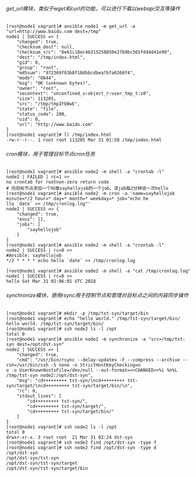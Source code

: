 ###### get_url模块，类似于wget和curl的功能，可以进行下载以webapi交互等操作
	[root@node1 vagrant]# ansible node1 -m get_url -a "url=http://www.baidu.com dest=/tmp"    
	node1 | SUCCESS => {                                                                      
	    "changed": true,                                                                      
	    "checksum_dest": null,                                                                
	    "checksum_src": "8e61c18ec4b315258850e27b9bc565fd44d41e90",                           
	    "dest": "/tmp/index.html",                                                            
	    "gid": 0,                                                                             
	    "group": "root",                                                                      
	    "md5sum": "972369f03b8f10dbbcdbea7bfa0260f4",                                         
	    "mode": "0644",                                                                       
	    "msg": "OK (unknown bytes)",                                                          
	    "owner": "root",                                                                      
	    "secontext": "unconfined_u:object_r:user_tmp_t:s0",                                   
	    "size": 113285,                                                                       
	    "src": "/tmp/tmpIFb0wE",                                                              
	    "state": "file",                                                                      
	    "status_code": 200,                                                                   
	    "uid": 0,                                                                             
	    "url": "http://www.baidu.com"                                                         
	}
	[root@node1 vagrant]# ll /tmp/index.html
	-rw-r--r--. 1 root root 113285 Mar 31 01:58 /tmp/index.html

###### cron模块，用于管理目标节点cron任务                      
	[root@node1 vagrant]# ansible node2 -m shell -a "crontab -l"                                                            
	node2 | FAILED | rc=1 >>                                                                                                
	no crontab for rootnon-zero return code                                                                                 
	# 向目标节点添加一个叫做sayhellojob的一个job，该job每2分钟说一次hello                       
	[root@node1 vagrant]# ansible node2 -m cron -a 'name=sayhellojob minute=*/2 hour=* day=* month=* weekday=* job="echo he 
	llo `date` >> /tmp/cronlog.log"'                                                                                        
	node2 | SUCCESS => {                                                                                                    
	    "changed": true,                                                                                                    
	    "envs": [],                                                                                                         
	    "jobs": [                                                                                                           
	        "sayhellojob"                                                                                                   
	    ]                                                                                                                   
	}                                                                                                                       
	[root@node1 vagrant]# ansible node2 -m shell -a "crontab -l"                                                            
	node2 | SUCCESS | rc=0 >>                                                                                               
	#Ansible: sayhellojob                                                                                                   
	*/2 * * * * echo hello `date` >> /tmp/cronlog.log                                                                       
	                                                                                                                                                                                                                                              
	[root@node1 vagrant]# ansible node2 -m shell -a "cat /tmp/cronlog.log"                                                  
	node2 | SUCCESS | rc=0 >>                                                                                               
	hello Sat Mar 31 02:06:01 UTC 2018     

###### synchronize模块，使用rsync用于控制节点和管理对目标点之间的内容同步操作       
	[root@node1 vagrant]# mkdir -p /tmp/tst-syn/target/bin                                                                  
	[root@node1 vagrant]# echo "hello world." /tmp/tst-syn/target/bin/                                                      
	hello world. /tmp/tst-syn/target/bin/                                                                                   
	[root@node1 vagrant]# ssh node2 ls -l /opt                                                                              
	total 0                                                                                                                 
	[root@node1 vagrant]# ansible node2 -m synchronize -a "src=/tmp/tst-syn dest=/opt/dst-syn"                              
	node2 | SUCCESS => {                                                                                                    
	    "changed": true,                                                                                                    
	    "cmd": "/usr/bin/rsync --delay-updates -F --compress --archive --rsh=/usr/bin/ssh -S none -o StrictHostKeyChecking=n
	o -o UserKnownHostsFile=/dev/null --out-format=<<CHANGED>>%i %n%L /tmp/tst-syn node2:/opt/dst-syn",                     
	    "msg": "cd+++++++++ tst-syn/\ncd+++++++++ tst-syn/target/\ncd+++++++++ tst-syn/target/bin/\n",                      
	    "rc": 0,                                                                                                            
	    "stdout_lines": [                                                                                                   
	        "cd+++++++++ tst-syn/",                                                                                         
	        "cd+++++++++ tst-syn/target/",                                                                                  
	        "cd+++++++++ tst-syn/target/bin/"                                                                               
	    ]                                                                                                                   
	}                                                                                                                       
	[root@node1 vagrant]# ssh node2 ls -l /opt                                                                              
	total 0                                                                                                                 
	drwxr-xr-x. 3 root root  21 Mar 31 02:24 dst-syn                                                                        
	[root@node1 vagrant]# ssh node2 find /opt/dst-syn -type f                                                               
	[root@node1 vagrant]# ssh node2 find /opt/dst-syn -type d                                                               
	/opt/dst-syn                                                                                                            
	/opt/dst-syn/tst-syn                                                                                                    
	/opt/dst-syn/tst-syn/target                                                                                             
	/opt/dst-syn/tst-syn/target/bin                                                                                                                                                                   
